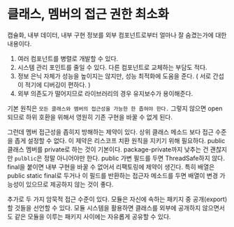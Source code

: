 # 클래스, 멤버의 접근 권한 최소화

캡슐화, 내부 데이터, 내부 구현 정보를 외부 컴포넌트로부터 얼마나 잘 숨겼는가에 대한 내용이다.

1. 여러 컴포넌트를 병렬로 개발할 수 있다.
2. 시스템 관리 포인트를 줄일 수 있다. 다른 컴포넌트로 교체하는 부담도 적다.
3. 정보 은닉 자체가 성능을 높이지는 않지만, 성능 최적화에 도움을 준다. ( 서로 간섭이 적기에 디버깅이 편하다. )
4. 외부 의존도가 떨어지므로 라이브러리의 경우 유지보수가 용이해준다.

기본 원칙은 `모든 클래스와 멤버의 접근성을 가능한 한 좁혀야 한다.` 그렇지 않으면 open 되므로 하위 호환을 위해서 영원히 기존 구현을 바꿀 수 없게 된다.

그런데 멤버 접근성을 좁히지 방해하는 제약이 있다. 상위 클래스 메소드 보다 접근 수준을 좁게 설정할 수 없다. 이 제약은 리스코프 치환 원칙을 지키기 위해 필요하다.
public 클래스 멤버를 private로 하는 것이 기본이다. package-private까지 낮추는 건 괜찮지만 `pulblic`은 정말 아니어야만 한다. public 가변 필드를
두면 ThreadSafe하지 않다. final을 붙이면 내부 구현을 바꿀 수 없어서 리팩토링에 제약이 생긴다. 특히 배열은 public static final로 두거나 이 필드를 
반환하는 접근자 메소드를 두면 배열이 변경 가능성이 있으므로 제공하지 않는 것이 좋다. 

추가로 두 가지 암묵적 접근 수준이 있다. 모듈은 자신에 속하는 패키지 중 공개(export)할 것들을 선언할 수 있다. 모듈 시스템을 활용하면 클래스를 외부에 공개하지
않으면서도 같은 모듈을 이루는 패키지 사이에는 자유롭게 공유할 수 있다.

